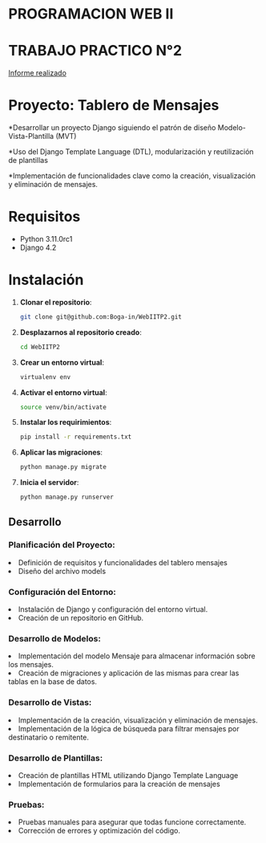 # PROGRAMACION WEB II
# TRABAJO PRACTICO N°2

[Informe realizado](InformeTP2.pdf)

# Proyecto: Tablero de Mensajes

*Desarrollar un proyecto Django siguiendo el patrón de diseño Modelo-Vista-Plantilla (MVT)

*Uso del Django Template Language (DTL), modularización y reutilización de plantillas

*Implementación de funcionalidades clave como la creación, visualización y eliminación de mensajes.


# Requisitos

- Python 3.11.0rc1
- Django 4.2

# Instalación

1. **Clonar el repositorio**:
    ```bash
    git clone git@github.com:Boga-in/WebIITP2.git
    ```
2. **Desplazarnos al repositorio creado**:
    ```bash
    cd WebIITP2
    ```
3. **Crear un entorno virtual**:
    ```bash
    virtualenv env
    ```
4. **Activar el entorno virtual**:
    ```bash
    source venv/bin/activate 
    ```
5. **Instalar los requirimientos**:
    ```bash
    pip install -r requirements.txt
    ```
6. **Aplicar las migraciones**:
    ```bash
    python manage.py migrate
    ```

7. **Inicia el servidor**:
    ```bash
    python manage.py runserver
    ```

## Desarrollo

<h3> Planificación del Proyecto:</h3>
<li>Definición de requisitos y funcionalidades del tablero mensajes</li>
<li>Diseño del archivo models</li>

<h3> Configuración del Entorno:</h3>
<li>Instalación de Django y configuración del entorno virtual.</li>
<li>Creación de un repositorio en GitHub.</li>

<h3>Desarrollo de Modelos:</h3>
<li>Implementación del modelo Mensaje para almacenar información sobre los mensajes.</li>
<li>Creación de migraciones y aplicación de las mismas para crear las tablas en la base de datos.</li>

<h3>Desarrollo de Vistas:</h3>
<li>Implementación de la creación, visualización y eliminación de mensajes.</li>
<li>Implementación de la lógica de búsqueda para filtrar mensajes por destinatario o remitente.</li>

<h3>Desarrollo de Plantillas:</h3>
<li>Creación de plantillas HTML utilizando Django Template Language</li>
<li>Implementación de formularios para la creación de mensajes</li>

<h3>Pruebas:</h3>
<li>Pruebas manuales para asegurar que todas funcione correctamente.</li>
<li>Corrección de errores y optimización del código.</li>
